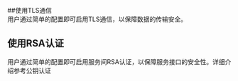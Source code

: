 ##使用TLS通信  
用户通过简单的配置即可启用TLS通信，以保障数据的传输安全。  

## 使用RSA认证  
用户通过简单的配置即可启用服务间RSA认证，以保障服务接口的安全性。详细介绍参考公钥认证  